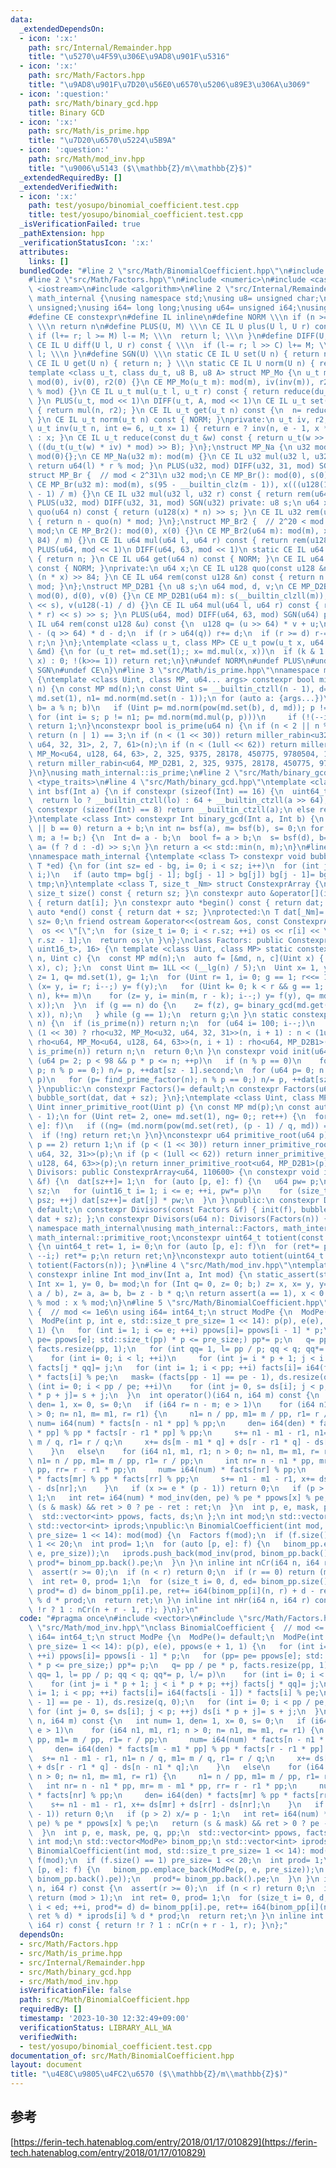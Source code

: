 ```yaml
---
data:
  _extendedDependsOn:
  - icon: ':x:'
    path: src/Internal/Remainder.hpp
    title: "\u5270\u4F59\u306E\u9AD8\u901F\u5316"
  - icon: ':x:'
    path: src/Math/Factors.hpp
    title: "\u9AD8\u901F\u7D20\u56E0\u6570\u5206\u89E3\u306A\u3069"
  - icon: ':question:'
    path: src/Math/binary_gcd.hpp
    title: Binary GCD
  - icon: ':x:'
    path: src/Math/is_prime.hpp
    title: "\u7D20\u6570\u5224\u5B9A"
  - icon: ':question:'
    path: src/Math/mod_inv.hpp
    title: "\u9006\u5143 ($\\mathbb{Z}/m\\mathbb{Z}$)"
  _extendedRequiredBy: []
  _extendedVerifiedWith:
  - icon: ':x:'
    path: test/yosupo/binomial_coefficient.test.cpp
    title: test/yosupo/binomial_coefficient.test.cpp
  _isVerificationFailed: true
  _pathExtension: hpp
  _verificationStatusIcon: ':x:'
  attributes:
    links: []
  bundledCode: "#line 2 \"src/Math/BinomialCoefficient.hpp\"\n#include <vector>\n\
    #line 2 \"src/Math/Factors.hpp\"\n#include <numeric>\n#include <cassert>\n#include\
    \ <iostream>\n#include <algorithm>\n#line 2 \"src/Internal/Remainder.hpp\"\nnamespace\
    \ math_internal {\nusing namespace std;\nusing u8= unsigned char;\nusing u32=\
    \ unsigned;\nusing i64= long long;\nusing u64= unsigned i64;\nusing u128= __uint128_t;\n\
    #define CE constexpr\n#define IL inline\n#define NORM \\\n if (n >= mod) n-= mod;\
    \ \\\n return n\n#define PLUS(U, M) \\\n CE IL U plus(U l, U r) const { \\\n \
    \ if (l+= r; l >= M) l-= M; \\\n  return l; \\\n }\n#define DIFF(U, C, M) \\\n\
    \ CE IL U diff(U l, U r) const { \\\n  if (l-= r; l >> C) l+= M; \\\n  return\
    \ l; \\\n }\n#define SGN(U) \\\n static CE IL U set(U n) { return n; } \\\n static\
    \ CE IL U get(U n) { return n; } \\\n static CE IL U norm(U n) { return n; }\n\
    template <class u_t, class du_t, u8 B, u8 A> struct MP_Mo {\n u_t mod;\n CE MP_Mo():\
    \ mod(0), iv(0), r2(0) {}\n CE MP_Mo(u_t m): mod(m), iv(inv(m)), r2(-du_t(mod)\
    \ % mod) {}\n CE IL u_t mul(u_t l, u_t r) const { return reduce(du_t(l) * r);\
    \ }\n PLUS(u_t, mod << 1)\n DIFF(u_t, A, mod << 1)\n CE IL u_t set(u_t n) const\
    \ { return mul(n, r2); }\n CE IL u_t get(u_t n) const {\n  n= reduce(n);\n  NORM;\n\
    \ }\n CE IL u_t norm(u_t n) const { NORM; }\nprivate:\n u_t iv, r2;\n static CE\
    \ u_t inv(u_t n, int e= 6, u_t x= 1) { return e ? inv(n, e - 1, x * (2 - x * n))\
    \ : x; }\n CE IL u_t reduce(const du_t &w) const { return u_t(w >> B) + mod -\
    \ ((du_t(u_t(w) * iv) * mod) >> B); }\n};\nstruct MP_Na {\n u32 mod;\n CE MP_Na():\
    \ mod(0){};\n CE MP_Na(u32 m): mod(m) {}\n CE IL u32 mul(u32 l, u32 r) const {\
    \ return u64(l) * r % mod; }\n PLUS(u32, mod) DIFF(u32, 31, mod) SGN(u32)\n};\n\
    struct MP_Br {  // mod < 2^31\n u32 mod;\n CE MP_Br(): mod(0), s(0), x(0) {}\n\
    \ CE MP_Br(u32 m): mod(m), s(95 - __builtin_clz(m - 1)), x(((u128(1) << s) + m\
    \ - 1) / m) {}\n CE IL u32 mul(u32 l, u32 r) const { return rem(u64(l) * r); }\n\
    \ PLUS(u32, mod) DIFF(u32, 31, mod) SGN(u32) private: u8 s;\n u64 x;\n CE IL u64\
    \ quo(u64 n) const { return (u128(x) * n) >> s; }\n CE IL u32 rem(u64 n) const\
    \ { return n - quo(n) * mod; }\n};\nstruct MP_Br2 {  // 2^20 < mod <= 2^41\n u64\
    \ mod;\n CE MP_Br2(): mod(0), x(0) {}\n CE MP_Br2(u64 m): mod(m), x((u128(1) <<\
    \ 84) / m) {}\n CE IL u64 mul(u64 l, u64 r) const { return rem(u128(l) * r); }\n\
    \ PLUS(u64, mod << 1)\n DIFF(u64, 63, mod << 1)\n static CE IL u64 set(u64 n)\
    \ { return n; }\n CE IL u64 get(u64 n) const { NORM; }\n CE IL u64 norm(u64 n)\
    \ const { NORM; }\nprivate:\n u64 x;\n CE IL u128 quo(const u128 &n) const { return\
    \ (n * x) >> 84; }\n CE IL u64 rem(const u128 &n) const { return n - quo(n) *\
    \ mod; }\n};\nstruct MP_D2B1 {\n u8 s;\n u64 mod, d, v;\n CE MP_D2B1(): s(0),\
    \ mod(0), d(0), v(0) {}\n CE MP_D2B1(u64 m): s(__builtin_clzll(m)), mod(m), d(m\
    \ << s), v(u128(-1) / d) {}\n CE IL u64 mul(u64 l, u64 r) const { return rem((u128(l)\
    \ * r) << s) >> s; }\n PLUS(u64, mod) DIFF(u64, 63, mod) SGN(u64) private: CE\
    \ IL u64 rem(const u128 &u) const {\n  u128 q= (u >> 64) * v + u;\n  u64 r= u64(u)\
    \ - (q >> 64) * d - d;\n  if (r > u64(q)) r+= d;\n  if (r >= d) r-= d;\n  return\
    \ r;\n }\n};\ntemplate <class u_t, class MP> CE u_t pow(u_t x, u64 k, const MP\
    \ &md) {\n for (u_t ret= md.set(1);; x= md.mul(x, x))\n  if (k & 1 ? ret= md.mul(ret,\
    \ x) : 0; !(k>>= 1)) return ret;\n}\n#undef NORM\n#undef PLUS\n#undef DIFF\n#undef\
    \ SGN\n#undef CE\n}\n#line 3 \"src/Math/is_prime.hpp\"\nnamespace math_internal\
    \ {\ntemplate <class Uint, class MP, u64... args> constexpr bool miller_rabin(Uint\
    \ n) {\n const MP md(n);\n const Uint s= __builtin_ctzll(n - 1), d= n >> s, one=\
    \ md.set(1), n1= md.norm(md.set(n - 1));\n for (auto a: {args...})\n  if (Uint\
    \ b= a % n; b)\n   if (Uint p= md.norm(pow(md.set(b), d, md)); p != one)\n   \
    \ for (int i= s; p != n1; p= md.norm(md.mul(p, p)))\n     if (!(--i)) return 0;\n\
    \ return 1;\n}\nconstexpr bool is_prime(u64 n) {\n if (n < 2 || n % 6 % 4 != 1)\
    \ return (n | 1) == 3;\n if (n < (1 << 30)) return miller_rabin<u32, MP_Mo<u32,\
    \ u64, 32, 31>, 2, 7, 61>(n);\n if (n < (1ull << 62)) return miller_rabin<u64,\
    \ MP_Mo<u64, u128, 64, 63>, 2, 325, 9375, 28178, 450775, 9780504, 1795265022>(n);\n\
    \ return miller_rabin<u64, MP_D2B1, 2, 325, 9375, 28178, 450775, 9780504, 1795265022>(n);\n\
    }\n}\nusing math_internal::is_prime;\n#line 2 \"src/Math/binary_gcd.hpp\"\n#include\
    \ <type_traits>\n#line 4 \"src/Math/binary_gcd.hpp\"\ntemplate <class Int> constexpr\
    \ int bsf(Int a) {\n if constexpr (sizeof(Int) == 16) {\n  uint64_t lo= a & uint64_t(-1);\n\
    \  return lo ? __builtin_ctzll(lo) : 64 + __builtin_ctzll(a >> 64);\n } else if\
    \ constexpr (sizeof(Int) == 8) return __builtin_ctzll(a);\n else return __builtin_ctz(a);\n\
    }\ntemplate <class Int> constexpr Int binary_gcd(Int a, Int b) {\n if (a == 0\
    \ || b == 0) return a + b;\n int n= bsf(a), m= bsf(b), s= 0;\n for (a>>= n, b>>=\
    \ m; a != b;) {\n  Int d= a - b;\n  bool f= a > b;\n  s= bsf(d), b= f ? b : a,\
    \ a= (f ? d : -d) >> s;\n }\n return a << std::min(n, m);\n}\n#line 8 \"src/Math/Factors.hpp\"\
    \nnamespace math_internal {\ntemplate <class T> constexpr void bubble_sort(T *bg,\
    \ T *ed) {\n for (int sz= ed - bg, i= 0; i < sz; i++)\n  for (int j= sz; --j >\
    \ i;)\n   if (auto tmp= bg[j - 1]; bg[j - 1] > bg[j]) bg[j - 1]= bg[j], bg[j]=\
    \ tmp;\n}\ntemplate <class T, size_t _Nm> struct ConstexprArray {\n constexpr\
    \ size_t size() const { return sz; }\n constexpr auto &operator[](int i) const\
    \ { return dat[i]; }\n constexpr auto *begin() const { return dat; }\n constexpr\
    \ auto *end() const { return dat + sz; }\nprotected:\n T dat[_Nm]= {};\n size_t\
    \ sz= 0;\n friend ostream &operator<<(ostream &os, const ConstexprArray &r) {\n\
    \  os << \"[\";\n  for (size_t i= 0; i < r.sz; ++i) os << r[i] << \",]\"[i ==\
    \ r.sz - 1];\n  return os;\n }\n};\nclass Factors: public ConstexprArray<pair<u64,\
    \ uint16_t>, 16> {\n template <class Uint, class MP> static constexpr Uint rho(Uint\
    \ n, Uint c) {\n  const MP md(n);\n  auto f= [&md, n, c](Uint x) { return md.plus(md.mul(x,\
    \ x), c); };\n  const Uint m= 1LL << (__lg(n) / 5);\n  Uint x= 1, y= md.set(2),\
    \ z= 1, q= md.set(1), g= 1;\n  for (Uint r= 1, i= 0; g == 1; r<<= 1) {\n   for\
    \ (x= y, i= r; i--;) y= f(y);\n   for (Uint k= 0; k < r && g == 1; g= binary_gcd(md.get(q),\
    \ n), k+= m)\n    for (z= y, i= min(m, r - k); i--;) y= f(y), q= md.mul(q, md.diff(y,\
    \ x));\n  }\n  if (g == n) do {\n    z= f(z), g= binary_gcd(md.get(md.diff(z,\
    \ x)), n);\n   } while (g == 1);\n  return g;\n }\n static constexpr u64 find_prime_factor(u64\
    \ n) {\n  if (is_prime(n)) return n;\n  for (u64 i= 100; i--;)\n   if (n= n <\
    \ (1 << 30) ? rho<u32, MP_Mo<u32, u64, 32, 31>>(n, i + 1) : n < (1ull << 62) ?\
    \ rho<u64, MP_Mo<u64, u128, 64, 63>>(n, i + 1) : rho<u64, MP_D2B1>(n, i + 1);\
    \ is_prime(n)) return n;\n  return 0;\n }\n constexpr void init(u64 n) {\n  for\
    \ (u64 p= 2; p < 98 && p * p <= n; ++p)\n   if (n % p == 0)\n    for (dat[sz++].first=\
    \ p; n % p == 0;) n/= p, ++dat[sz - 1].second;\n  for (u64 p= 0; n > 1; dat[sz++].first=\
    \ p)\n   for (p= find_prime_factor(n); n % p == 0;) n/= p, ++dat[sz].second;\n\
    \ }\npublic:\n constexpr Factors()= default;\n constexpr Factors(u64 n) { init(n),\
    \ bubble_sort(dat, dat + sz); }\n};\ntemplate <class Uint, class MP> constexpr\
    \ Uint inner_primitive_root(Uint p) {\n const MP md(p);\n const auto f= Factors(p\
    \ - 1);\n for (Uint ret= 2, one= md.set(1), ng= 0;; ret++) {\n  for (auto [q,\
    \ e]: f)\n   if ((ng= (md.norm(pow(md.set(ret), (p - 1) / q, md)) == one))) break;\n\
    \  if (!ng) return ret;\n }\n}\nconstexpr u64 primitive_root(u64 p) {\n if (assert(is_prime(p));\
    \ p == 2) return 1;\n if (p < (1 << 30)) return inner_primitive_root<u32, MP_Mo<u32,\
    \ u64, 32, 31>>(p);\n if (p < (1ull << 62)) return inner_primitive_root<u64, MP_Mo<u64,\
    \ u128, 64, 63>>(p);\n return inner_primitive_root<u64, MP_D2B1>(p);\n}\nclass\
    \ Divisors: public ConstexprArray<u64, 110600> {\n constexpr void init(const Factors\
    \ &f) {\n  dat[sz++]= 1;\n  for (auto [p, e]: f) {\n   u64 pw= p;\n   size_t psz=\
    \ sz;\n   for (uint16_t i= 1; i <= e; ++i, pw*= p)\n    for (size_t j= 0; j <\
    \ psz; ++j) dat[sz++]= dat[j] * pw;\n  }\n }\npublic:\n constexpr Divisors()=\
    \ default;\n constexpr Divisors(const Factors &f) { init(f), bubble_sort(dat,\
    \ dat + sz); };\n constexpr Divisors(u64 n): Divisors(Factors(n)) {}\n};\n}  //\
    \ namespace math_internal\nusing math_internal::Factors, math_internal::Divisors,\
    \ math_internal::primitive_root;\nconstexpr uint64_t totient(const Factors &f)\
    \ {\n uint64_t ret= 1, i= 0;\n for (auto [p, e]: f)\n  for (ret*= p - 1, i= e;\
    \ --i;) ret*= p;\n return ret;\n}\nconstexpr auto totient(uint64_t n) { return\
    \ totient(Factors(n)); }\n#line 4 \"src/Math/mod_inv.hpp\"\ntemplate <class Int>\
    \ constexpr inline Int mod_inv(Int a, Int mod) {\n static_assert(std::is_signed_v<Int>);\n\
    \ Int x= 1, y= 0, b= mod;\n for (Int q= 0, z= 0; b;) z= x, x= y, y= z - y * (q=\
    \ a / b), z= a, a= b, b= z - b * q;\n return assert(a == 1), x < 0 ? mod - (-x)\
    \ % mod : x % mod;\n}\n#line 5 \"src/Math/BinomialCoefficient.hpp\"\nclass BinomialCoefficient\
    \ {  // mod <= 1e6\n using i64= int64_t;\n struct ModPe {\n  ModPe()= default;\n\
    \  ModPe(int p, int e, std::size_t pre_size= 1 << 14): p(p), e(e), ppows(e + 1,\
    \ 1) {\n   for (int i= 1; i <= e; ++i) ppows[i]= ppows[i - 1] * p;\n   for (pp=\
    \ pe= ppows[e]; std::size_t(pp) * p <= pre_size;) pp*= p;\n   q= pp / pe * p,\
    \ facts.resize(pp, 1);\n   for (int qq= 1, l= pp / p; qq < q; qq*= p, l/= p)\n\
    \    for (int i= 0; i < l; ++i)\n     for (int j= i * p + 1; j < i * p + p; ++j)\
    \ facts[j * qq]= j;\n   for (int i= 1; i < pp; ++i) facts[i]= i64(facts[i - 1])\
    \ * facts[i] % pe;\n   mask= (facts[pp - 1] == pe - 1), ds.resize(q, 0);\n   for\
    \ (int i= 0; i < pp / pe; ++i)\n    for (int j= 0, s= ds[i]; j < p; ++j) ds[i\
    \ * p + j]= s + j;\n  }\n  int operator()(i64 n, i64 m) const {\n   int num= 1,\
    \ den= 1, x= 0, s= 0;\n   if (i64 r= n - m; e > 1)\n    for (i64 n1, m1, r1; n\
    \ > 0; n= n1, m= m1, r= r1) {\n     n1= n / pp, m1= m / pp, r1= r / pp;\n    \
    \ num= i64(num) * facts[n - n1 * pp] % pp;\n     den= i64(den) * facts[m - m1\
    \ * pp] % pp * facts[r - r1 * pp] % pp;\n     s+= n1 - m1 - r1, n1= n / q, m1=\
    \ m / q, r1= r / q;\n     x+= ds[m - m1 * q] + ds[r - r1 * q] - ds[n - n1 * q];\n\
    \    }\n   else\n    for (i64 n1, m1, r1; n > 0; n= n1, m= m1, r= r1) {\n    \
    \ n1= n / pp, m1= m / pp, r1= r / pp;\n     int nr= n - n1 * pp, mr= m - m1 *\
    \ pp, rr= r - r1 * pp;\n     num= i64(num) * facts[nr] % pp;\n     den= i64(den)\
    \ * facts[mr] % pp * facts[rr] % pp;\n     s+= n1 - m1 - r1, x+= ds[mr] + ds[rr]\
    \ - ds[nr];\n    }\n   if (x >= e * (p - 1)) return 0;\n   if (p > 2) x/= p -\
    \ 1;\n   int ret= i64(num) * mod_inv(den, pe) % pe * ppows[x] % pe;\n   return\
    \ (s & mask) && ret > 0 ? pe - ret : ret;\n  }\n  int p, e, mask, pe, q, pp;\n\
    \  std::vector<int> ppows, facts, ds;\n };\n int mod;\n std::vector<ModPe> binom_pp;\n\
    \ std::vector<int> iprods;\npublic:\n BinomialCoefficient(int mod, std::size_t\
    \ pre_size= 1 << 14): mod(mod) {\n  Factors f(mod);\n  if (f.size() == 1) pre_size=\
    \ 1 << 20;\n  int prod= 1;\n  for (auto [p, e]: f) {\n   binom_pp.emplace_back(ModPe(p,\
    \ e, pre_size));\n   iprods.push_back(mod_inv(prod, binom_pp.back().pe));\n  \
    \ prod*= binom_pp.back().pe;\n  }\n }\n inline int nCr(i64 n, i64 r) const {\n\
    \  assert(r >= 0);\n  if (n < r) return 0;\n  if (r == 0) return (mod > 1);\n\
    \  int ret= 0, prod= 1;\n  for (size_t i= 0, d, ed= binom_pp.size(); i < ed; ++i,\
    \ prod*= d) d= binom_pp[i].pe, ret+= i64(binom_pp[i](n, r) + d - ret % d) * iprods[i]\
    \ % d * prod;\n  return ret;\n }\n inline int nHr(i64 n, i64 r) const { return\
    \ !r ? 1 : nCr(n + r - 1, r); }\n};\n"
  code: "#pragma once\n#include <vector>\n#include \"src/Math/Factors.hpp\"\n#include\
    \ \"src/Math/mod_inv.hpp\"\nclass BinomialCoefficient {  // mod <= 1e6\n using\
    \ i64= int64_t;\n struct ModPe {\n  ModPe()= default;\n  ModPe(int p, int e, std::size_t\
    \ pre_size= 1 << 14): p(p), e(e), ppows(e + 1, 1) {\n   for (int i= 1; i <= e;\
    \ ++i) ppows[i]= ppows[i - 1] * p;\n   for (pp= pe= ppows[e]; std::size_t(pp)\
    \ * p <= pre_size;) pp*= p;\n   q= pp / pe * p, facts.resize(pp, 1);\n   for (int\
    \ qq= 1, l= pp / p; qq < q; qq*= p, l/= p)\n    for (int i= 0; i < l; ++i)\n \
    \    for (int j= i * p + 1; j < i * p + p; ++j) facts[j * qq]= j;\n   for (int\
    \ i= 1; i < pp; ++i) facts[i]= i64(facts[i - 1]) * facts[i] % pe;\n   mask= (facts[pp\
    \ - 1] == pe - 1), ds.resize(q, 0);\n   for (int i= 0; i < pp / pe; ++i)\n   \
    \ for (int j= 0, s= ds[i]; j < p; ++j) ds[i * p + j]= s + j;\n  }\n  int operator()(i64\
    \ n, i64 m) const {\n   int num= 1, den= 1, x= 0, s= 0;\n   if (i64 r= n - m;\
    \ e > 1)\n    for (i64 n1, m1, r1; n > 0; n= n1, m= m1, r= r1) {\n     n1= n /\
    \ pp, m1= m / pp, r1= r / pp;\n     num= i64(num) * facts[n - n1 * pp] % pp;\n\
    \     den= i64(den) * facts[m - m1 * pp] % pp * facts[r - r1 * pp] % pp;\n   \
    \  s+= n1 - m1 - r1, n1= n / q, m1= m / q, r1= r / q;\n     x+= ds[m - m1 * q]\
    \ + ds[r - r1 * q] - ds[n - n1 * q];\n    }\n   else\n    for (i64 n1, m1, r1;\
    \ n > 0; n= n1, m= m1, r= r1) {\n     n1= n / pp, m1= m / pp, r1= r / pp;\n  \
    \   int nr= n - n1 * pp, mr= m - m1 * pp, rr= r - r1 * pp;\n     num= i64(num)\
    \ * facts[nr] % pp;\n     den= i64(den) * facts[mr] % pp * facts[rr] % pp;\n \
    \    s+= n1 - m1 - r1, x+= ds[mr] + ds[rr] - ds[nr];\n    }\n   if (x >= e * (p\
    \ - 1)) return 0;\n   if (p > 2) x/= p - 1;\n   int ret= i64(num) * mod_inv(den,\
    \ pe) % pe * ppows[x] % pe;\n   return (s & mask) && ret > 0 ? pe - ret : ret;\n\
    \  }\n  int p, e, mask, pe, q, pp;\n  std::vector<int> ppows, facts, ds;\n };\n\
    \ int mod;\n std::vector<ModPe> binom_pp;\n std::vector<int> iprods;\npublic:\n\
    \ BinomialCoefficient(int mod, std::size_t pre_size= 1 << 14): mod(mod) {\n  Factors\
    \ f(mod);\n  if (f.size() == 1) pre_size= 1 << 20;\n  int prod= 1;\n  for (auto\
    \ [p, e]: f) {\n   binom_pp.emplace_back(ModPe(p, e, pre_size));\n   iprods.push_back(mod_inv(prod,\
    \ binom_pp.back().pe));\n   prod*= binom_pp.back().pe;\n  }\n }\n inline int nCr(i64\
    \ n, i64 r) const {\n  assert(r >= 0);\n  if (n < r) return 0;\n  if (r == 0)\
    \ return (mod > 1);\n  int ret= 0, prod= 1;\n  for (size_t i= 0, d, ed= binom_pp.size();\
    \ i < ed; ++i, prod*= d) d= binom_pp[i].pe, ret+= i64(binom_pp[i](n, r) + d -\
    \ ret % d) * iprods[i] % d * prod;\n  return ret;\n }\n inline int nHr(i64 n,\
    \ i64 r) const { return !r ? 1 : nCr(n + r - 1, r); }\n};"
  dependsOn:
  - src/Math/Factors.hpp
  - src/Math/is_prime.hpp
  - src/Internal/Remainder.hpp
  - src/Math/binary_gcd.hpp
  - src/Math/mod_inv.hpp
  isVerificationFile: false
  path: src/Math/BinomialCoefficient.hpp
  requiredBy: []
  timestamp: '2023-10-30 12:32:49+09:00'
  verificationStatus: LIBRARY_ALL_WA
  verifiedWith:
  - test/yosupo/binomial_coefficient.test.cpp
documentation_of: src/Math/BinomialCoefficient.hpp
layout: document
title: "\u4E8C\u9805\u4FC2\u6570 ($\\mathbb{Z}/m\\mathbb{Z}$)"
---
```


## 参考
[https://ferin-tech.hatenablog.com/entry/2018/01/17/010829](https://ferin-tech.hatenablog.com/entry/2018/01/17/010829)
